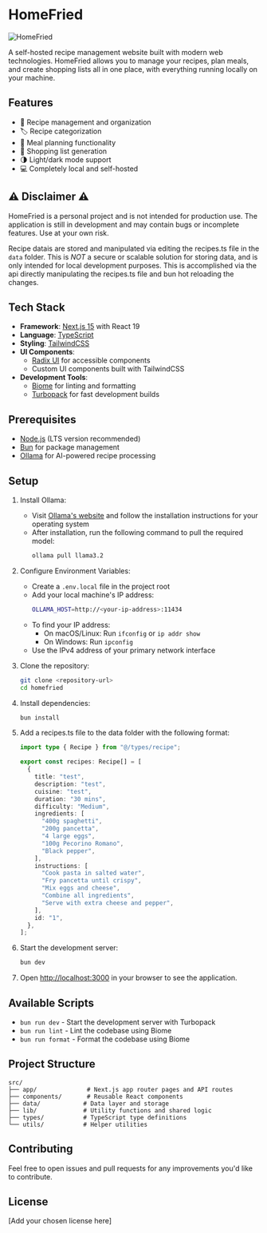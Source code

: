 # HomeFried 

![HomeFried](./src/app/favicon.ico)

A self-hosted recipe management website built with modern web technologies. HomeFried allows you to manage your recipes, plan meals, and create shopping lists all in one place, with everything running locally on your machine.

## Features

- 📝 Recipe management and organization
- 🏷️ Recipe categorization
- 📅 Meal planning functionality
- 🛒 Shopping list generation
- 🌗 Light/dark mode support
- 💻 Completely local and self-hosted

## ⚠️ Disclaimer ⚠️

HomeFried is a personal project and is not intended for production use. The application is still in development and may contain bugs or incomplete features. Use at your own risk.

Recipe datais are stored and manipulated via editing the recipes.ts file in the `data` folder. This is _NOT_ a secure or scalable solution for storing data, and is only intended for local development purposes. This is accomplished via the api directly manipulating the recipes.ts file and bun hot reloading the changes.


## Tech Stack

- **Framework**: [Next.js 15](https://nextjs.org/) with React 19
- **Language**: [TypeScript](https://www.typescriptlang.org/)
- **Styling**: [TailwindCSS](https://tailwindcss.com/)
- **UI Components**: 
  - [Radix UI](https://www.radix-ui.com/) for accessible components
  - Custom UI components built with TailwindCSS
- **Development Tools**:
  - [Biome](https://biomejs.dev/) for linting and formatting
  - [Turbopack](https://turbo.build/pack) for fast development builds

## Prerequisites

- [Node.js](https://nodejs.org/) (LTS version recommended)
- [Bun](https://bun.sh/) for package management
- [Ollama](https://ollama.ai/) for AI-powered recipe processing

## Setup

1. Install Ollama:
   - Visit [Ollama's website](https://ollama.ai/) and follow the installation instructions for your operating system
   - After installation, run the following command to pull the required model:
     ```bash
     ollama pull llama3.2
     ```

2. Configure Environment Variables:
   - Create a `.env.local` file in the project root
   - Add your local machine's IP address:
     ```bash
     OLLAMA_HOST=http://<your-ip-address>:11434
     ```
   - To find your IP address:
     - On macOS/Linux: Run `ifconfig` or `ip addr show`
     - On Windows: Run `ipconfig`
   - Use the IPv4 address of your primary network interface

3. Clone the repository:
   ```bash
   git clone <repository-url>
   cd homefried
   ```

4. Install dependencies:
   ```bash
   bun install
   ```

5. Add a recipes.ts file to the data folder with the following format:
    ```typescript
    import type { Recipe } from "@/types/recipe";

    export const recipes: Recipe[] = [
      {
        title: "test",
        description: "test",
        cuisine: "test",
        duration: "30 mins",
        difficulty: "Medium",
        ingredients: [
          "400g spaghetti",
          "200g pancetta",
          "4 large eggs",
          "100g Pecorino Romano",
          "Black pepper",
        ],
        instructions: [
          "Cook pasta in salted water",
          "Fry pancetta until crispy",
          "Mix eggs and cheese",
          "Combine all ingredients",
          "Serve with extra cheese and pepper",
        ],
        id: "1",
      },
    ];

    ```

5. Start the development server:
   ```bash
   bun dev
   ```

6. Open [http://localhost:3000](http://localhost:3000) in your browser to see the application.

## Available Scripts

- `bun run dev` - Start the development server with Turbopack
- `bun run lint` - Lint the codebase using Biome
- `bun run format` - Format the codebase using Biome

## Project Structure

```
src/
├── app/              # Next.js app router pages and API routes
├── components/       # Reusable React components
├── data/            # Data layer and storage
├── lib/             # Utility functions and shared logic
├── types/           # TypeScript type definitions
└── utils/           # Helper utilities
```

## Contributing

Feel free to open issues and pull requests for any improvements you'd like to contribute.

## License

[Add your chosen license here]